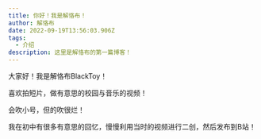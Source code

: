 ```yaml
---
title: 你好！我是解恪布！
author: 解恪布
date: 2022-09-19T13:56:03.906Z
tags:
  - 介绍
description: 这里是解恪布的第一篇博客！
---
```

大家好！我是解恪布BlackToy！


喜欢拍短片，做有意思的校园与音乐的视频！


会吹小号，但的吹很烂！


我在初中有很多有意思的回忆，慢慢利用当时的视频进行二创，然后发布到B站！